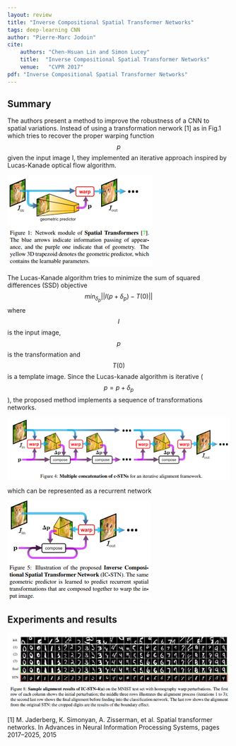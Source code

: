 ```yaml
---
layout: review
title: "Inverse Compositional Spatial Transformer Networks"
tags: deep-learning CNN
author: "Pierre-Marc Jodoin"
cite:
    authors: "Chen-Hsuan Lin and Simon Lucey"
    title:  "Inverse Compositional Spatial Transformer Networks" 
    venue:   "CVPR 2017"
pdf: "Inverse Compositional Spatial Transformer Networks"
---
```

   
## Summary

The authors present a method to improve the robustness of a CNN to spatial variations. Instead of using a transformation nerwork [1] as in Fig.1 which tries to recover the proper warping function $$p$$ given the input image I, they implemented an iterative approach inspired by Lucas-Kanade optical flow algorithm. 

![](/deep-learning/images/icstn/sc.png)

The Lucas-Kanade algorithm tries to minimize the sum of squared differences
(SSD) objective $$ min_{\delta_p} ||I(p+\delta_p) - T(0)|| $$ where $$I$$ is the input image, $$p $$ is the transformation and $$T(0)$$ is a template image.  Since the Lucas-kanade algorithm is iterative ($$p=p+\delta_p$$), the proposed method implements a sequence of transformations networks.

![](/deep-learning/images/icstn/sc1.png)
 
which can be represented as a recurrent network

![](/deep-learning/images/icstn/sc2.png)


## Experiments and results

![](/deep-learning/images/icstn/sc3.png)



[1] M. Jaderberg, K. Simonyan, A. Zisserman, et al. Spatial transformer networks. In Advances in Neural Information Processing Systems, pages 2017–2025, 2015
